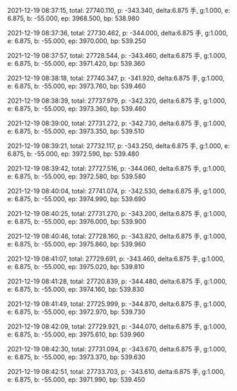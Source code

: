 2021-12-19 08:37:15, total: 27740.110, p: -343.340, delta:6.875 手, g:1.000, e: 6.875, b: -55.000, ep: 3968.500, bp: 538.980

2021-12-19 08:37:36, total: 27730.462, p: -344.000, delta:6.875 手, g:1.000, e: 6.875, b: -55.000, ep: 3970.000, bp: 539.250

2021-12-19 08:37:57, total: 27728.544, p: -343.460, delta:6.875 手, g:1.000, e: 6.875, b: -55.000, ep: 3971.420, bp: 539.360

2021-12-19 08:38:18, total: 27740.347, p: -341.920, delta:6.875 手, g:1.000, e: 6.875, b: -55.000, ep: 3973.760, bp: 539.460

2021-12-19 08:38:39, total: 27737.979, p: -342.320, delta:6.875 手, g:1.000, e: 6.875, b: -55.000, ep: 3973.360, bp: 539.460

2021-12-19 08:39:00, total: 27731.272, p: -342.730, delta:6.875 手, g:1.000, e: 6.875, b: -55.000, ep: 3973.350, bp: 539.510

2021-12-19 08:39:21, total: 27732.117, p: -343.250, delta:6.875 手, g:1.000, e: 6.875, b: -55.000, ep: 3972.590, bp: 539.480

2021-12-19 08:39:42, total: 27727.516, p: -344.060, delta:6.875 手, g:1.000, e: 6.875, b: -55.000, ep: 3972.580, bp: 539.580

2021-12-19 08:40:04, total: 27741.074, p: -342.530, delta:6.875 手, g:1.000, e: 6.875, b: -55.000, ep: 3974.990, bp: 539.690

2021-12-19 08:40:25, total: 27731.270, p: -343.200, delta:6.875 手, g:1.000, e: 6.875, b: -55.000, ep: 3976.000, bp: 539.900

2021-12-19 08:40:46, total: 27728.160, p: -343.820, delta:6.875 手, g:1.000, e: 6.875, b: -55.000, ep: 3975.860, bp: 539.960

2021-12-19 08:41:07, total: 27729.691, p: -343.460, delta:6.875 手, g:1.000, e: 6.875, b: -55.000, ep: 3975.020, bp: 539.810

2021-12-19 08:41:28, total: 27720.839, p: -344.480, delta:6.875 手, g:1.000, e: 6.875, b: -55.000, ep: 3974.160, bp: 539.830

2021-12-19 08:41:49, total: 27725.999, p: -344.870, delta:6.875 手, g:1.000, e: 6.875, b: -55.000, ep: 3972.970, bp: 539.730

2021-12-19 08:42:09, total: 27729.921, p: -344.070, delta:6.875 手, g:1.000, e: 6.875, b: -55.000, ep: 3975.610, bp: 539.960

2021-12-19 08:42:30, total: 27731.094, p: -343.670, delta:6.875 手, g:1.000, e: 6.875, b: -55.000, ep: 3973.370, bp: 539.630

2021-12-19 08:42:51, total: 27733.703, p: -343.610, delta:6.875 手, g:1.000, e: 6.875, b: -55.000, ep: 3971.990, bp: 539.450